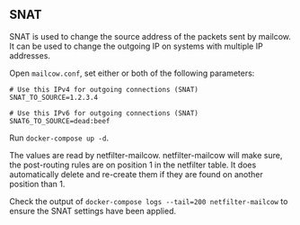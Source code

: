 ## SNAT

SNAT is used to change the source address of the packets sent by mailcow.
It can be used to change the outgoing IP on systems with multiple IP addresses.

Open `mailcow.conf`, set either or both of the following parameters:

```
# Use this IPv4 for outgoing connections (SNAT)
SNAT_TO_SOURCE=1.2.3.4

# Use this IPv6 for outgoing connections (SNAT)
SNAT6_TO_SOURCE=dead:beef
```

Run `docker-compose up -d`.

The values are read by netfilter-mailcow. netfilter-mailcow will make sure, the post-routing rules are on position 1 in the netfilter table. It does automatically delete and re-create them if they are found on another position than 1.

Check the output of `docker-compose logs --tail=200 netfilter-mailcow` to ensure the SNAT settings have been applied.
